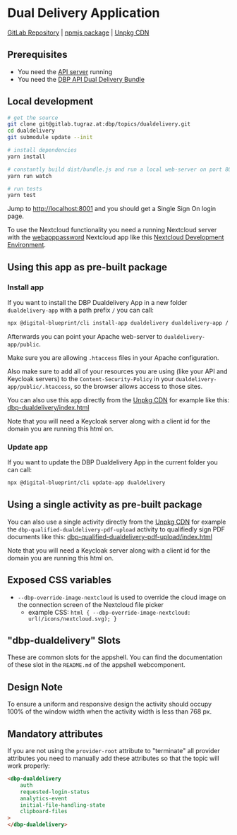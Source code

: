 # Dual Delivery Application

[GitLab Repository](https://gitlab.tugraz.at/dbp/dual-delivery/dualdelivery) |
[npmjs package](https://www.npmjs.com/package/@dbp-topics/dualdelivery) |
[Unpkg CDN](https://unpkg.com/browse/@dbp-topics/dualdelivery/)

## Prerequisites

- You need the [API server](https://gitlab.tugraz.at/dbp/relay/dbp-relay-server-template) running
- You need the [DBP API Dual Delivery Bundle](https://gitlab.tugraz.at/dbp/dual-delivery/api-dual-delivery-bundle)

## Local development

```bash
# get the source
git clone git@gitlab.tugraz.at:dbp/topics/dualdelivery.git
cd dualdelivery
git submodule update --init

# install dependencies
yarn install

# constantly build dist/bundle.js and run a local web-server on port 8001 
yarn run watch

# run tests
yarn test
```

Jump to <http://localhost:8001> and you should get a Single Sign On login page.

To use the Nextcloud functionality you need a running Nextcloud server with the
[webapppassword](https://gitlab.tugraz.at/DBP/Middleware/Nextcloud/webapppassword) Nextcloud app like this
[Nextcloud Development Environment](https://gitlab.tugraz.at/DBP/Middleware/Nextcloud/webapppassword/-/tree/master/docker).

## Using this app as pre-built package

### Install app

If you want to install the DBP Dualdelivery App in a new folder `dualdelivery-app` with a path prefix `/` you can call:

```bash
npx @digital-blueprint/cli install-app dualdelivery dualdelivery-app /
```

Afterwards you can point your Apache web-server to `dualdelivery-app/public`.

Make sure you are allowing `.htaccess` files in your Apache configuration.

Also make sure to add all of your resources you are using (like your API and Keycloak servers) to the
`Content-Security-Policy` in your `dualdelivery-app/public/.htaccess`, so the browser allows access to those sites.

You can also use this app directly from the [Unpkg CDN](https://unpkg.com/browse/@dbp-topics/dualdelivery/)
for example like this: [dbp-dualdelivery/index.html](https://gitlab.tugraz.at/dbp/dual-delivery/dualdelivery/-/tree/master/examples/dbp-dualdelivery/index.html)

Note that you will need a Keycloak server along with a client id for the domain you are running this html on.

### Update app

If you want to update the DBP Dualdelivery App in the current folder you can call:

```bash
npx @digital-blueprint/cli update-app dualdelivery
```

## Using a single activity as pre-built package

You can also use a single activity directly from the [Unpkg CDN](https://unpkg.com/browse/@dbp-topics/dualdelivery/)
for example the `dbp-qualified-dualdelivery-pdf-upload` activity to qualifiedly sign PDF documents like this:
[dbp-qualified-dualdelivery-pdf-upload/index.html](https://gitlab.tugraz.at/dbp/dual-delivery/dualdelivery/-/tree/master/examples/dbp-qualified-dualdelivery-pdf-upload/index.html)

Note that you will need a Keycloak server along with a client id for the domain you are running this html on.

## Exposed CSS variables

- `--dbp-override-image-nextcloud` is used to override the cloud image on the connection screen of the Nextcloud file picker
    - example CSS: `html { --dbp-override-image-nextcloud: url(/icons/nextcloud.svg); }`

## "dbp-dualdelivery" Slots

These are common slots for the appshell. You can find the documentation of these slot in the `README.md` of the appshell webcomponent.

## Design Note

To ensure a uniform and responsive design the activity should occupy 100% of the window width when the activity width is less than 768 px.

## Mandatory attributes

If you are not using the `provider-root` attribute to "terminate" all provider attributes
you need to manually add these attributes so that the topic will work properly:

```html
<dbp-dualdelivery
    auth
    requested-login-status
    analytics-event
    initial-file-handling-state
    clipboard-files
>
</dbp-dualdelivery>
```
